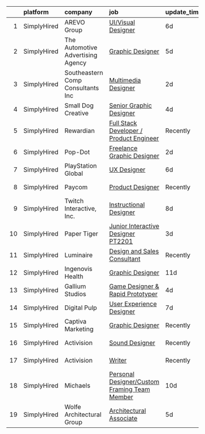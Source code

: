 

|    | platform    | company                           | job                                                                                                                                                           | update_time   | location               |
|---:|:------------|:----------------------------------|:--------------------------------------------------------------------------------------------------------------------------------------------------------------|:--------------|:-----------------------|
|  1 | SimplyHired | AREVO Group                       | [UI/Visual Designer](https://www.simplyhired.com/job/qrm7lu0OeOtigHUZG8eRnpMQShi763qtXMlsN8j_zyfqy4XSh3muUw?q=interactive+designer)                           | 6d            | Remote                 |
|  2 | SimplyHired | The Automotive Advertising Agency | [Graphic Designer](https://www.simplyhired.com/job/gCeR_vJ83069igJl1VsFbE4KZj8CXIcMWYL1_shxXXB8RN0969SO7g?q=interactive+designer)                             | 5d            | Remote                 |
|  3 | SimplyHired | Southeastern Comp Consultants Inc | [Multimedia Designer](https://www.simplyhired.com/job/bVdBfAnYDOIqtPis7CHEhCkxkj8hm5Hm2d7WBI2K83qiLs7qP-SbXA?q=interactive+designer)                          | 2d            | Austin, TX             |
|  4 | SimplyHired | Small Dog Creative                | [Senior Graphic Designer](https://www.simplyhired.com/job/81dLKv9RRH5c6O-0on9TzQWE6HdjO9WqQnZidnAqxKt8s3aaSjVVBg?q=interactive+designer)                      | 4d            | Remote                 |
|  5 | SimplyHired | Rewardian                         | [Full Stack Developer / Product Engineer](https://www.simplyhired.com/job/-Hn27YHQIOMQiq6pmhL47aSgTaCehyz-f9VWR990yblB5AQ7xOdqRg?q=interactive+designer)      | Recently      | Remote                 |
|  6 | SimplyHired | Pop-Dot                           | [Freelance Graphic Designer](https://www.simplyhired.com/job/_SH5vOxBd6gAAaLFsCvF5BN3Tjp2eOx_7CCmpb95xH0JK3C6V783hA?q=interactive+designer)                   | 2d            | Remote                 |
|  7 | SimplyHired | PlayStation Global                | [UX Designer](https://www.simplyhired.com/job/Ps6UWdfe5_XeVNo_vtZ0JyhfLO9xLGsF2xmASnzTxT8BmYRzL0PdJg?q=interactive+designer)                                  | 6d            | San Diego, CA          |
|  8 | SimplyHired | Paycom                            | [Product Designer](https://www.simplyhired.com/job/sTicsWpEbBaN_PDIYOQLlIPFYVeVVEqPog0YzBBQapUXHdf-2SKMxQ?q=interactive+designer)                             | Recently      | Oklahoma City, OK      |
|  9 | SimplyHired | Twitch Interactive, Inc.          | [Instructional Designer](https://www.simplyhired.com/job/I2lPStmoJApM_o2zEhTIZBx7aFNPgTZlVULz-4AShAAUcnWkTXodyQ?q=interactive+designer)                       | 8d            | Seattle, WA            |
| 10 | SimplyHired | Paper Tiger                       | [Junior Interactive Designer PT2201](https://www.simplyhired.com/job/xwEUP-fn5LJVcK1DoKzmjxTi42QxMLEWxeEg6MHSMLFeKGBfWiwJFw?q=interactive+designer)           | 3d            | Remote                 |
| 11 | SimplyHired | Luminaire                         | [Design and Sales Consultant](https://www.simplyhired.com/job/D4dYmsBmEacucg9JeAdGcVDRL-9oyc3Bb4UCwQq51AIxm-xVnL50PQ?q=interactive+designer)                  | Recently      | Miami, FL              |
| 12 | SimplyHired | Ingenovis Health                  | [Graphic Designer](https://www.simplyhired.com/job/AkdFxoeH97bUPY74Gr72T3iag-nHzh7kEgNZi-wxkWmAGJjZx85ngA?q=interactive+designer)                             | 11d           | Remote                 |
| 13 | SimplyHired | Gallium Studios                   | [Game Designer & Rapid Prototyper](https://www.simplyhired.com/job/q2ITXDFbPpmUpwN-T1iod2o71AYabvyT4GGLHEidBgmdEdOcbKfDZg?q=interactive+designer)             | 4d            | Remote                 |
| 14 | SimplyHired | Digital Pulp                      | [User Experience Designer](https://www.simplyhired.com/job/VmYn4WT6o_gGGxBsWKvgoMdW1bIsR_ISOUShtCTncHv1tee7Z_iLgw?q=interactive+designer)                     | 7d            | Remote                 |
| 15 | SimplyHired | Captiva Marketing                 | [Graphic Designer](https://www.simplyhired.com/job/aPdieEgUaF2M3RAijjsGJ-lneuwasfEf2wA35-QH4khAauGXzfUD3A?q=interactive+designer)                             | Recently      | St. Louis, MO          |
| 16 | SimplyHired | Activision                        | [Sound Designer](https://www.simplyhired.com/job/i7qlcqa6pP-srEpgyNNEjRvZmW5tDc8R6vUqXUq0hP94Ee2Cl5AgeQ?q=interactive+designer)                               | Recently      | Austin, TX             |
| 17 | SimplyHired | Activision                        | [Writer](https://www.simplyhired.com/job/9yJ8YEdLI42_YRJiLe6MXNtiUtJLUycfMbRey0P7Agapl-T1014V0g?q=interactive+designer)                                       | Recently      | Carlsbad, CA           |
| 18 | SimplyHired | Michaels                          | [Personal Designer/Custom Framing Team Member](https://www.simplyhired.com/job/k-UjolVHwtio_ma7c208efPKWeJLmtvX_Sxgn5wG09TB4MDJ0yGhaA?q=interactive+designer) | 10d           | Cranberry Township, PA |
| 19 | SimplyHired | Wolfe Architectural Group         | [Architectural Associate](https://www.simplyhired.com/job/H13gEka9RJVDtlZ39-1dUF2W9CCPlI0-66rVDAzQuX8eJFKtnUIRFA?q=interactive+designer)                      | 5d            | Spokane, WA            |